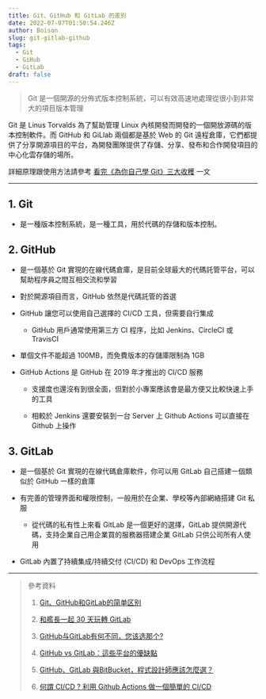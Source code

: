 ```yaml
---
title: Git、GitHub 和 GitLab 的差別
date: 2022-07-07T01:50:54.246Z
author: Boison
slug: git-gitlab-github
tags:
  - Git
  - GiHub
  - GitLab
draft: false
---
```

> Git 是一個開源的分佈式版本控制系統，可以有效高速地處理從很小到非常大的項目版本管理

Git 是 Linus Torvalds 為了幫助管理 Linux 內核開發而開發的一個開放源碼的版本控制軟件。而 GitHub 和 GiLlab 兩個都是基於 Web 的 Git 遠程倉庫，它們都提供了分享開源項目的平台，為開發團隊提供了存儲、分享、發布和合作開發項目的中心化雲存儲的場所。

詳細原理跟使用方法請參考 [看完《為你自己學 Git》三大收穫](https://boison.tw/2022/06/bookreview-git-github/) 一文

---

## 1. Git

* 是一種版本控制系統，是一種工具，用於代碼的存儲和版本控制。

## 2. GitHub

* 是一個基於 Git 實現的在線代碼倉庫，是目前全球最大的代碼託管平台，可以幫助程序員之間互相交流和學習

* 對於開源項目而言，GitHub 依然是代碼託管的首選

* GitHub 讓您可以使用自己選擇的 CI/CD 工具，但需要自行集成

  * GitHub 用戶通常使用第三方 CI 程序，比如 Jenkins、CircleCI 或 TravisCI

* 單個文件不能超過 100MB，而免費版本的存儲庫限制為 1GB

* GitHub Actions 是 GitHub 在 2019 年才推出的 CI/CD 服務

  * 支援度也還沒有到很全面，但對於小專案應該會是最方便又比較快速上手的工具

  * 相較於 Jenkins 還要安裝到一台 Server 上 Github Actions 可以直接在 Github 上操作

## 3. GitLab

* 是一個基於 Git 實現的在線代碼倉庫軟件，你可以用 GitLab 自己搭建一個類似於 GitHub 一樣的倉庫

* 有完善的管理界面和權限控制，一般用於在企業、學校等內部網絡搭建 Git 私服

  * 從代碼的私有性上來看 GitLab 是一個更好的選擇，GitLab 提供開源代碼，支持企業自己用企業買的服務器搭建企業 GitLab 只供公司所有人使用

* GitLab 內置了持續集成/持續交付 (CI/CD) 和 DevOps 工作流程

---

> 參考資料
>
> 1. [Git、GitHub和GitLab的简单区别](https://juejin.cn/post/6905582387325829128)
>
> 2. [和艦長一起 30 天玩轉 GitLab](https://ithelp.ithome.com.tw/users/20120986/ironman/2733)
>
> 3. [GitHub与GitLab有何不同，您该选那个?](https://blog.desdelinux.net/zh-TW/github-vs-gitlab/?fbclid\=IwAR1ltZlI8ItAuWW7SDFUoeRWBBm4fhgRsyLp6p4DS4O38ESlCA4eFRglRF8)
>
> 4. [GitHub vs GitLab：這些平台的優缺點](https://blog.desdelinux.net/zh-TW/github-vs-gitlab/?fbclid\=IwAR1ltZlI8ItAuWW7SDFUoeRWBBm4fhgRsyLp6p4DS4O38ESlCA4eFRglRF8)
>
> 5. [GitHub、GitLab 與BitBucket，程式設計師應該怎麼選？](https://kknews.cc/zh-tw/code/33kk9p8.html)
>
> 6. [何謂 CI/CD ? 利用 Github Actions 做一個簡單的 CI/CD](https://medium.com/%E6%8A%80%E8%A1%93%E7%AD%86%E8%A8%98/%E4%BD%95%E8%AC%82-ci-cd-%E5%88%A9%E7%94%A8-github-actions-%E5%81%9A%E4%B8%80%E5%80%8B%E7%B0%A1%E5%96%AE%E7%9A%84-ci-cd-2d55e6dabeed)